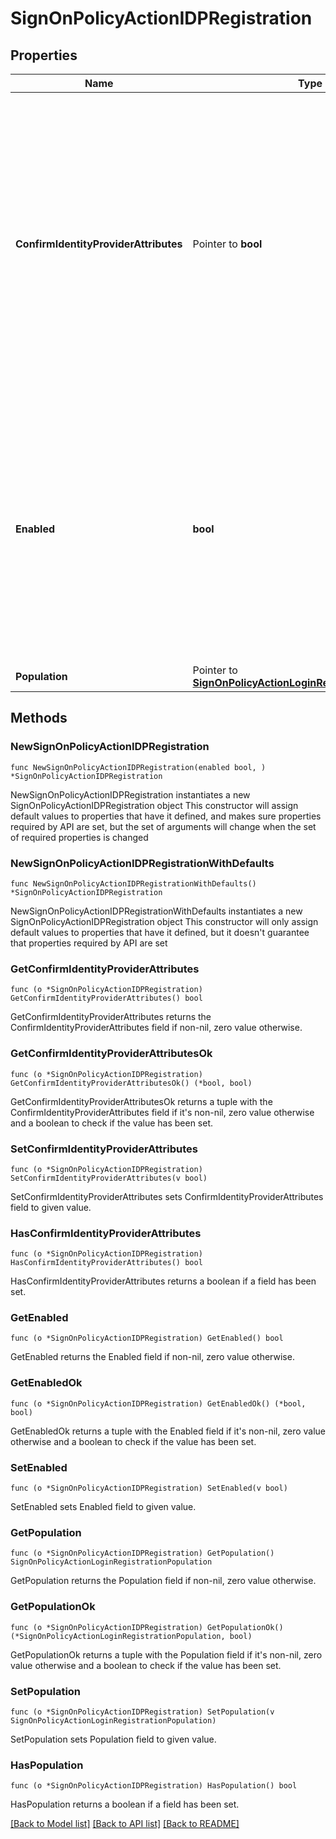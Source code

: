 # SignOnPolicyActionIDPRegistration

## Properties

Name | Type | Description | Notes
------------ | ------------- | ------------- | -------------
**ConfirmIdentityProviderAttributes** | Pointer to **bool** | A boolean that specifies whether users must confirm data returned from an identity provider prior to registration. Users can modify the data and omit non-required attributes. Modified attributes are added to the user&#39;s profile during account creation. This is an optional property. If omitted, the default value is set to false. | [optional] [default to false]
**Enabled** | **bool** | A boolean that specifies the enabled/disabled state of the policy action. The property is disabled by default when creating a new policy. When enabled, it allows the use of the new user registration flow. This attribute should be set to true when implementing the social login sign-on policy option. | 
**Population** | Pointer to [**SignOnPolicyActionLoginRegistrationPopulation**](SignOnPolicyActionLoginRegistrationPopulation.md) |  | [optional] 

## Methods

### NewSignOnPolicyActionIDPRegistration

`func NewSignOnPolicyActionIDPRegistration(enabled bool, ) *SignOnPolicyActionIDPRegistration`

NewSignOnPolicyActionIDPRegistration instantiates a new SignOnPolicyActionIDPRegistration object
This constructor will assign default values to properties that have it defined,
and makes sure properties required by API are set, but the set of arguments
will change when the set of required properties is changed

### NewSignOnPolicyActionIDPRegistrationWithDefaults

`func NewSignOnPolicyActionIDPRegistrationWithDefaults() *SignOnPolicyActionIDPRegistration`

NewSignOnPolicyActionIDPRegistrationWithDefaults instantiates a new SignOnPolicyActionIDPRegistration object
This constructor will only assign default values to properties that have it defined,
but it doesn't guarantee that properties required by API are set

### GetConfirmIdentityProviderAttributes

`func (o *SignOnPolicyActionIDPRegistration) GetConfirmIdentityProviderAttributes() bool`

GetConfirmIdentityProviderAttributes returns the ConfirmIdentityProviderAttributes field if non-nil, zero value otherwise.

### GetConfirmIdentityProviderAttributesOk

`func (o *SignOnPolicyActionIDPRegistration) GetConfirmIdentityProviderAttributesOk() (*bool, bool)`

GetConfirmIdentityProviderAttributesOk returns a tuple with the ConfirmIdentityProviderAttributes field if it's non-nil, zero value otherwise
and a boolean to check if the value has been set.

### SetConfirmIdentityProviderAttributes

`func (o *SignOnPolicyActionIDPRegistration) SetConfirmIdentityProviderAttributes(v bool)`

SetConfirmIdentityProviderAttributes sets ConfirmIdentityProviderAttributes field to given value.

### HasConfirmIdentityProviderAttributes

`func (o *SignOnPolicyActionIDPRegistration) HasConfirmIdentityProviderAttributes() bool`

HasConfirmIdentityProviderAttributes returns a boolean if a field has been set.

### GetEnabled

`func (o *SignOnPolicyActionIDPRegistration) GetEnabled() bool`

GetEnabled returns the Enabled field if non-nil, zero value otherwise.

### GetEnabledOk

`func (o *SignOnPolicyActionIDPRegistration) GetEnabledOk() (*bool, bool)`

GetEnabledOk returns a tuple with the Enabled field if it's non-nil, zero value otherwise
and a boolean to check if the value has been set.

### SetEnabled

`func (o *SignOnPolicyActionIDPRegistration) SetEnabled(v bool)`

SetEnabled sets Enabled field to given value.


### GetPopulation

`func (o *SignOnPolicyActionIDPRegistration) GetPopulation() SignOnPolicyActionLoginRegistrationPopulation`

GetPopulation returns the Population field if non-nil, zero value otherwise.

### GetPopulationOk

`func (o *SignOnPolicyActionIDPRegistration) GetPopulationOk() (*SignOnPolicyActionLoginRegistrationPopulation, bool)`

GetPopulationOk returns a tuple with the Population field if it's non-nil, zero value otherwise
and a boolean to check if the value has been set.

### SetPopulation

`func (o *SignOnPolicyActionIDPRegistration) SetPopulation(v SignOnPolicyActionLoginRegistrationPopulation)`

SetPopulation sets Population field to given value.

### HasPopulation

`func (o *SignOnPolicyActionIDPRegistration) HasPopulation() bool`

HasPopulation returns a boolean if a field has been set.


[[Back to Model list]](../README.md#documentation-for-models) [[Back to API list]](../README.md#documentation-for-api-endpoints) [[Back to README]](../README.md)


